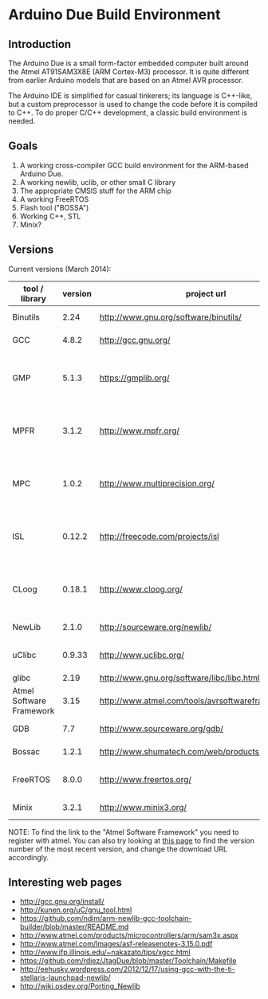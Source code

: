 
Arduino Due Build Environment
=============================

Introduction
------------

The Arduino Due is a small form-factor embedded computer built around the Atmel AT91SAM3X8E (ARM Cortex-M3) processor.
It is quite different from earlier Arduino models that are based on an Atmel AVR processor.

The Arduino IDE is simplified for casual tinkerers; its language is C++-like, but a custom preprocessor is used to
change the code before it is compiled to C++. To do proper C/C++ development, a classic build environment is
needed.

Goals
-----

1. A working cross-compiler GCC build environment for the ARM-based Arduino Due.
2. A working newlib, uclib, or other small C library
3. The appropriate CMSIS stuff for the ARM chip
4. A working FreeRTOS
5. Flash tool ("BOSSA")
6. Working C++, STL
7. Minix?

Versions
--------

Current versions (March 2014):

| tool / library           | version | project url                                          | status                                          |
---------------------------|---------|------------------------------------------------------|------------------------------------------------ |
| Binutils                 | 2.24    | http://www.gnu.org/software/binutils/                | downloaded and built.                           |
| GCC                      | 4.8.2   | http://gcc.gnu.org/                                  | downloaded and built.                           |
| GMP                      | 5.1.3   | https://gmplib.org/                                  | downloaded as GCC dependency, but not yet used. |
| MPFR                     | 3.1.2   | http://www.mpfr.org/                                 | downloaded as GCC dependency, but not yet used. |
| MPC                      | 1.0.2   | http://www.multiprecision.org/                       | downloaded as GCC dependency, but not yet used. |
| ISL                      | 0.12.2  | http://freecode.com/projects/isl                     | downloaded as GCC dependency, but not yet used. |
| CLoog                    | 0.18.1  | http://www.cloog.org/                                | downloaded as GCC dependency, but not yet used. |
| NewLib                   | 2.1.0   | http://sourceware.org/newlib/                        | downloaded and built.                           |
| uClibc                   | 0.9.33  | http://www.uclibc.org/                               | downloaded but not yet built.                   |
| glibc                    | 2.19    | http://www.gnu.org/software/libc/libc.html           |                                                 |
| Atmel Software Framework | 3.15    | http://www.atmel.com/tools/avrsoftwareframework.aspx | downloaded.                                     |
| GDB                      | 7.7     | http://www.sourceware.org/gdb/                       | downloaded and built.                           |
| Bossac                   | 1.2.1   | http://www.shumatech.com/web/products/bossa          | not downloaded.                                 |
| FreeRTOS                 | 8.0.0   | http://www.freertos.org/                             | downloaded, not currently used.                 |
| Minix                    | 3.2.1   | http://www.minix3.org/                               | planned for future.                             |

NOTE: To find the link to the "Atmel Software Framework" you need to register with atmel. You can also try looking at
      [this page](http://spaces.atmel.com/gf/project/asf/frs/?action=&br_pkgrlssort_by=release_name&br_pkgrlssort_order=asc)
      to find the version number of the most recent version, and change the download URL accordingly.

Interesting web pages
---------------------

* http://gcc.gnu.org/install/
* http://kunen.org/uC/gnu_tool.html
* https://github.com/ndim/arm-newlib-gcc-toolchain-builder/blob/master/README.md
* http://www.atmel.com/products/microcontrollers/arm/sam3x.aspx
* http://www.atmel.com/Images/asf-releasenotes-3.15.0.pdf
* http://www.ifp.illinois.edu/~nakazato/tips/xgcc.html
* https://github.com/rdiez/JtagDue/blob/master/Toolchain/Makefile
* http://eehusky.wordpress.com/2012/12/17/using-gcc-with-the-ti-stellaris-launchpad-newlib/
* http://wiki.osdev.org/Porting_Newlib
